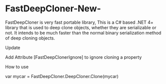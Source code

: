 # FastDeepCloner-New-
FastDeepCloner is very fast portable library, This is a C# based .NET 4+ library that is used to deep clone objects, whether they are serializable or not. It intends to be much faster than the normal binary serialization method of deep cloning objects.

Update

Add Attribute [FastDeepClonerIgnore] to ignore cloning a property

How to use 

var mycar = FastDeepCloner.DeepCloner.Clone(mycar)
